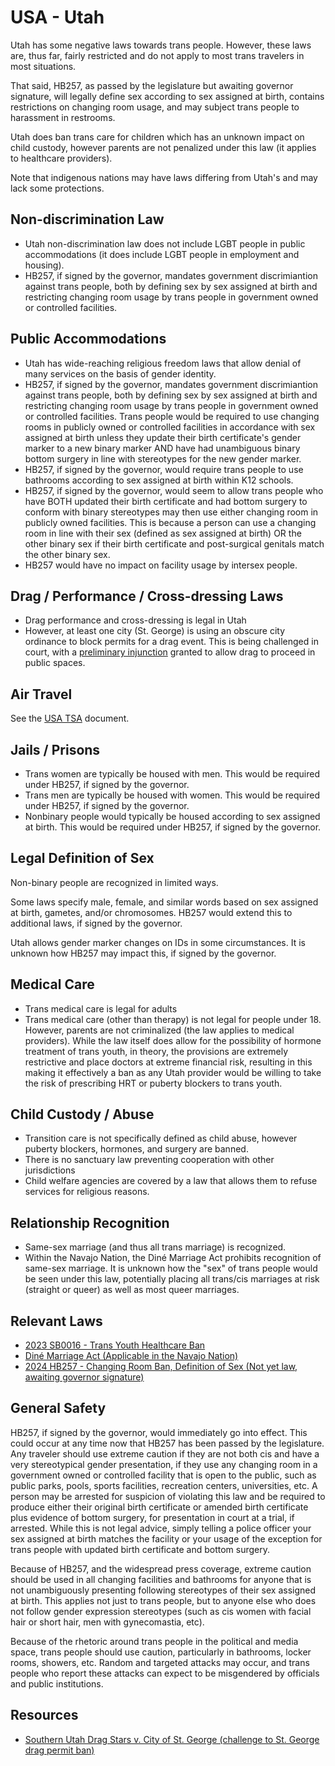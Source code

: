 # USA - Utah

Utah has some negative laws towards trans people. However,
these laws are, thus far, fairly restricted and do not apply to most
trans travelers in most situations.

That said, HB257, as passed by the legislature but awaiting governor
signature, will legally define sex according to sex assigned at birth,
contains restrictions on changing room usage, and may subject trans
people to harassment in restrooms.

Utah does ban trans care for children which has an unknown impact on
child custody, however parents are not penalized under this law (it
applies to healthcare providers).

Note that indigenous nations may have laws differing from Utah's
and may lack some protections.

## Non-discrimination Law

 * Utah non-discrimination law does not include LGBT people in public
   accommodations (it does include LGBT people in employment and
   housing).
 * HB257, if signed by the governor, mandates government discrimiantion
   against trans people, both by defining sex by sex assigned at birth
   and restricting changing room usage by trans people in government
   owned or controlled facilities.

## Public Accommodations

 * Utah has wide-reaching religious freedom laws that allow denial of
   many services on the basis of gender identity.
 * HB257, if signed by the governor, mandates government discrimiantion
   against trans people, both by defining sex by sex assigned at birth
   and restricting changing room usage by trans people in government
   owned or controlled facilities.  Trans people would be required to
   use changing rooms in publicly owned or controlled facilities in
   accordance with sex assigned at birth unless they update their birth
   certificate's gender marker to a new binary marker AND have had
   unambiguous binary bottom surgery in line with stereotypes for the
   new gender marker.
 * HB257, if signed by the governor, would require trans people to use
   bathrooms according to sex assigned at birth within K12 schools.
 * HB257, if signed by the governor, would seem to allow trans people
   who have BOTH updated their birth certificate and had bottom surgery
   to conform with binary stereotypes may then use either changing room
   in publicly owned facilities.  This is because a person can use a
   changing room in line with their sex (defined as sex assigned at
   birth) OR the other binary sex if their birth certificate and
   post-surgical genitals match the other binary sex.
 * HB257 would have no impact on facility usage by intersex people.

## Drag / Performance / Cross-dressing Laws

 * Drag performance and cross-dressing is legal in Utah
 * However, at least one city (St. George) is using an obscure city
   ordinance to block permits for a drag event. This is being challenged
   in court, with a [preliminary
   injunction](https://storage.courtlistener.com/recap/gov.uscourts.utd.139943/gov.uscourts.utd.139943.63.0.pdf)
   granted to allow drag to proceed in public spaces.

## Air Travel

See the [USA TSA](notes/tsa.md) document.

## Jails / Prisons

 * Trans women are typically be housed with men. This would be required
   under HB257, if signed by the governor.
 * Trans men are typically be housed with women. This would be required
   under HB257, if signed by the governor.
 * Nonbinary people would typically be housed according to sex
   assigned at birth. This would be required under HB257, if signed by
   the governor.

## Legal Definition of Sex

Non-binary people are recognized in limited ways.

Some laws specify male, female, and similar words based on sex assigned
at birth, gametes, and/or chromosomes.  HB257 would extend this to
additional laws, if signed by the governor.

Utah allows gender marker changes on IDs in some circumstances.  It is
unknown how HB257 may impact this, if signed by the governor.

## Medical Care

 * Trans medical care is legal for adults
 * Trans medical care (other than therapy) is not legal for people under 18.
   However, parents are not criminalized (the law applies to medical
   providers). While the law itself does allow for the possibility of
   hormone treatment of trans youth, in theory, the provisions are
   extremely restrictive and place doctors at extreme financial risk,
   resulting in this making it effectively a ban as any Utah provider would be
   willing to take the risk of prescribing HRT or puberty blockers to
   trans youth.

## Child Custody / Abuse

 * Transition care is not specifically defined as child abuse, however
   puberty blockers, hormones, and surgery are banned.
 * There is no sanctuary law preventing cooperation with other
   jurisdictions
 * Child welfare agencies are covered by a law that allows them to
   refuse services for religious reasons.
 
## Relationship Recognition

 * Same-sex marriage (and thus all trans marriage) is recognized.
 * Within the Navajo Nation, the Diné Marriage Act prohibits recognition
   of same-sex marriage. It is unknown how the "sex" of trans people
   would be seen under this law, potentially placing all trans/cis
   marriages at risk (straight or queer) as well as most queer
   marriages.

## Relevant Laws

 * [2023 SB0016 - Trans Youth Healthcare Ban](https://legiscan.com/UT/text/SB0016/id/2668336)
 * [Diné Marriage Act (Applicable in the Navajo Nation)](https://courts.navajo-nsn.gov/Resolutions/29-05%20Marriage%20Act.pdf)
 * [2024 HB257 - Changing Room Ban, Definition of Sex (Not yet law, awaiting governor signature)](https://le.utah.gov/~2024/bills/static/HB0257.html)

## General Safety

HB257, if signed by the governor, would immediately go into effect. This
could occur at any time now that HB257 has been passed by the
legislature.  Any traveler should use extreme caution if they are not
both cis and have a very stereotypical gender presentation, if they use
any changing room in a government owned or controlled facility that is
open to the public, such as public parks, pools, sports facilities,
recreation centers, universities, etc.  A person may be arrested for
suspicion of violating this law and be required to produce either their
original birth certificate or amended birth certificate plus evidence of
bottom surgery, for presentation in court at a trial, if arrested.
While this is not legal advice, simply telling a police officer your sex
assigned at birth matches the facility or your usage of the exception
for trans people with updated birth certificate and bottom surgery.

Because of HB257, and the widespread press coverage, extreme caution
should be used in all changing facilities and bathrooms for anyone that
is not unambiguously presenting following stereotypes of their sex
assigned at birth. This applies not just to trans people, but to anyone
else who does not follow gender expression stereotypes (such as cis
women with facial hair or short hair, men with gynecomastia, etc).

Because of the rhetoric around trans people in the political and media
space, trans people should use caution, particularly in bathrooms,
locker rooms, showers, etc.  Random and targeted attacks may occur, and
trans people who report these attacks can expect to be misgendered by
officials and public institutions.

## Resources

 * [Southern Utah Drag Stars v. City of St. George (challenge to St.  George drag permit ban)](https://www.acluutah.org/en/cases/southern-utah-drag-stars-v-city-st-george)

